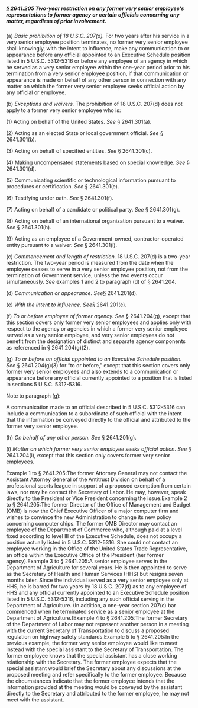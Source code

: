 ##### § 2641.205 Two-year restriction on any former very senior employee's representations to former agency or certain officials concerning any matter, regardless of prior involvement. #####

(a) *Basic prohibition of 18 U.S.C. 207(d).* For two years after his service in a very senior employee position terminates, no former very senior employee shall knowingly, with the intent to influence, make any communication to or appearance before any official appointed to an Executive Schedule position listed in 5 U.S.C. 5312-5316 or before any employee of an agency in which he served as a very senior employee within the one-year period prior to his termination from a very senior employee position, if that communication or appearance is made on behalf of any other person in connection with any matter on which the former very senior employee seeks official action by any official or employee.

(b) *Exceptions and waivers.* The prohibition of 18 U.S.C. 207(d) does not apply to a former very senior employee who is:

(1) Acting on behalf of the United States. *See* § 2641.301(a).

(2) Acting as an elected State or local government official. *See* § 2641.301(b).

(3) Acting on behalf of specified entities. *See* § 2641.301(c).

(4) Making uncompensated statements based on special knowledge. *See* § 2641.301(d).

(5) Communicating scientific or technological information pursuant to procedures or certification. *See* § 2641.301(e).

(6) Testifying under oath. *See* § 2641.301(f).

(7) Acting on behalf of a candidate or political party. *See* § 2641.301(g).

(8) Acting on behalf of an international organization pursuant to a waiver. *See* § 2641.301(h).

(9) Acting as an employee of a Government-owned, contractor-operated entity pursuant to a waiver. *See* § 2641.301(i).

(c) *Commencement and length of restriction.* 18 U.S.C. 207(d) is a two-year restriction. The two-year period is measured from the date when the employee ceases to serve in a very senior employee position, not from the termination of Government service, unless the two events occur simultaneously. *See* examples 1 and 2 to paragraph (d) of § 2641.204.

(d) *Communication or appearance. See*§ 2641.201(d).

(e) *With the intent to influence. See*§ 2641.201(e).

(f) *To or before employee of former agency. See* § 2641.204(g), except that this section covers only former very senior employees and applies only with respect to the agency or agencies in which a former very senior employee served as a very senior employee, and very senior employees do not benefit from the designation of distinct and separate agency components as referenced in § 2641.204(g)(2).

(g) *To or before an official appointed to an Executive Schedule position. See* § 2641.204(g)(3) for “to or before,” except that this section covers only former very senior employees and also extends to a communication or appearance before any official currently appointed to a position that is listed in sections 5 U.S.C. 5312-5316.

Note to paragraph (g):

A communication made to an official described in 5 U.S.C. 5312-5316 can include a communication to a subordinate of such official with the intent that the information be conveyed directly to the official and attributed to the former very senior employee.

(h) *On behalf of any other person. See* § 2641.201(g).

(i) *Matter on which former very senior employee seeks official action. See* § 2641.204(i), except that this section only covers former very senior employees.

Example 1 to § 2641.205:The former Attorney General may not contact the Assistant Attorney General of the Antitrust Division on behalf of a professional sports league in support of a proposed exemption from certain laws, nor may he contact the Secretary of Labor. He may, however, speak directly to the President or Vice President concerning the issue.Example 2 to § 2641.205:The former Director of the Office of Management and Budget (OMB) is now the Chief Executive Officer of a major computer firm and wishes to convince the new Administration to change its new policy concerning computer chips. The former OMB Director may contact an employee of the Department of Commerce who, although paid at a level fixed according to level III of the Executive Schedule, does not occupy a position actually listed in 5 U.S.C. 5312-5316. She could not contact an employee working in the Office of the United States Trade Representative, an office within the Executive Office of the President (her former agency).Example 3 to § 2641.205:A senior employee serves in the Department of Agriculture for several years. He is then appointed to serve as the Secretary of Health and Human Services (HHS) but resigns seven months later. Since the individual served as a very senior employee only at HHS, he is barred for two years by 18 U.S.C. 207(d) as to any employee of HHS and any official currently appointed to an Executive Schedule position listed in 5 U.S.C. 5312-5316, including any such official serving in the Department of Agriculture. (In addition, a one-year section 207(c) bar commenced when he terminated service as a senior employee at the Department of Agriculture.)Example 4 to § 2641.205:The former Secretary of the Department of Labor may not represent another person in a meeting with the current Secretary of Transportation to discuss a proposed regulation on highway safety standards.Example 5 to § 2641.205:In the previous example, the former very senior employee would like to meet instead with the special assistant to the Secretary of Transportation. The former employee knows that the special assistant has a close working relationship with the Secretary. The former employee expects that the special assistant would brief the Secretary about any discussions at the proposed meeting and refer specifically to the former employee. Because the circumstances indicate that the former employee intends that the information provided at the meeting would be conveyed by the assistant directly to the Secretary and attributed to the former employee, he may not meet with the assistant.